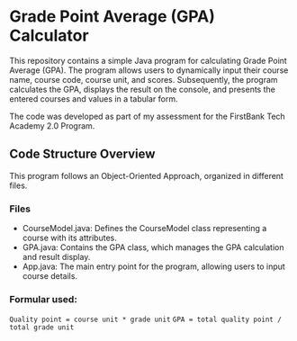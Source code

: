 # Grade Point Average (GPA) Calculator

This repository contains a simple Java program for calculating Grade Point Average (GPA). The program allows users to dynamically input their course name, course code, course unit, and scores. Subsequently, the program calculates the GPA, displays the result on the console, and presents the entered courses and values in a tabular form.

The code was developed as part of my assessment for the FirstBank Tech Academy 2.0 Program.

## Code Structure Overview

This program follows an Object-Oriented Approach, organized in different files.

### Files

- CourseModel.java: Defines the CourseModel class representing a course with its attributes.
- GPA.java: Contains the GPA class, which manages the GPA calculation and result display.
- App.java: The main entry point for the program, allowing users to input course details.

### Formular used:

`Quality point = course unit * grade unit`
`GPA = total quality point / total grade unit`
